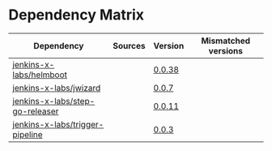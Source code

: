 # Dependency Matrix

Dependency | Sources | Version | Mismatched versions
---------- | ------- | ------- | -------------------
[jenkins-x-labs/helmboot](https://github.com/jenkins-x-labs/helmboot) |  | [0.0.38](https://github.com/jenkins-x-labs/helmboot/releases/tag/v0.0.38) | 
[jenkins-x-labs/jwizard](https://github.com/jenkins-x-labs/jwizard) |  | [0.0.7](https://github.com/jenkins-x-labs/jwizard/releases/tag/v0.0.7) | 
[jenkins-x-labs/step-go-releaser](https://github.com/jenkins-x-labs/step-go-releaser) |  | [0.0.11](https://github.com/jenkins-x-labs/step-go-releaser/releases/tag/v0.0.11) | 
[jenkins-x-labs/trigger-pipeline](https://github.com/jenkins-x-labs/trigger-pipeline) |  | [0.0.3](https://github.com/jenkins-x-labs/trigger-pipeline/releases/tag/v0.0.3) | 
